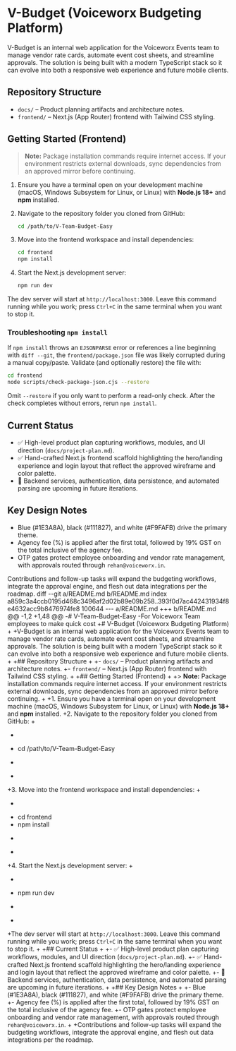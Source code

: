 # V-Budget (Voiceworx Budgeting Platform)

V-Budget is an internal web application for the Voiceworx Events team to manage vendor rate cards, automate event cost sheets, and streamline approvals. The solution is being built with a modern TypeScript stack so it can evolve into both a responsive web experience and future mobile clients.

## Repository Structure

- `docs/` – Product planning artifacts and architecture notes.
- `frontend/` – Next.js (App Router) frontend with Tailwind CSS styling.

## Getting Started (Frontend)

> **Note:** Package installation commands require internet access. If your environment restricts external downloads, sync dependencies from an approved mirror before continuing.

1. Ensure you have a terminal open on your development machine (macOS, Windows Subsystem for Linux, or Linux) with **Node.js 18+** and **npm** installed.
2. Navigate to the repository folder you cloned from GitHub:

   ```bash
   cd /path/to/V-Team-Budget-Easy
   ```

3. Move into the frontend workspace and install dependencies:

   ```bash
   cd frontend
   npm install
   ```

4. Start the Next.js development server:

   ```bash
   npm run dev
   ```

The dev server will start at `http://localhost:3000`. Leave this command running while you work; press `Ctrl+C` in the same terminal when you want to stop it.

### Troubleshooting `npm install`

If `npm install` throws an `EJSONPARSE` error or references a line beginning with `diff --git`, the `frontend/package.json` file was likely corrupted during a manual copy/paste. Validate (and optionally restore) the file with:

```bash
cd frontend
node scripts/check-package-json.cjs --restore
```

Omit `--restore` if you only want to perform a read-only check. After the check completes without errors, rerun `npm install`.

## Current Status

- ✅ High-level product plan capturing workflows, modules, and UI direction (`docs/project-plan.md`).
- ✅ Hand-crafted Next.js frontend scaffold highlighting the hero/landing experience and login layout that reflect the approved wireframe and color palette.
- 🚧 Backend services, authentication, data persistence, and automated parsing are upcoming in future iterations.

## Key Design Notes

- Blue (#1E3A8A), black (#111827), and white (#F9FAFB) drive the primary theme.
- Agency fee (%) is applied after the first total, followed by 19% GST on the total inclusive of the agency fee.
- OTP gates protect employee onboarding and vendor rate management, with approvals routed through `rehan@voiceworx.in`.

Contributions and follow-up tasks will expand the budgeting workflows, integrate the approval engine, and flesh out data integrations per the roadmap.
diff --git a/README.md b/README.md
index a859c3a4ccb0195d468c3496af2d02b89e09b258..393f0d7ac442431934f8e4632acc9b8476974fe8 100644
--- a/README.md
+++ b/README.md
@@ -1,2 +1,48 @@
-# V-Team-Budget-Easy
-For Voiceworx Team employees to make quick cost
+# V-Budget (Voiceworx Budgeting Platform)
+
+V-Budget is an internal web application for the Voiceworx Events team to manage vendor rate cards, automate event cost sheets, and streamline approvals. The solution is being built with a modern TypeScript stack so it can evolve into both a responsive web experience and future mobile clients.
+
+## Repository Structure
+
+- `docs/` – Product planning artifacts and architecture notes.
+- `frontend/` – Next.js (App Router) frontend with Tailwind CSS styling.
+
+## Getting Started (Frontend)
+
+> **Note:** Package installation commands require internet access. If your environment restricts external downloads, sync dependencies from an approved mirror before continuing.
+
+1. Ensure you have a terminal open on your development machine (macOS, Windows Subsystem for Linux, or Linux) with **Node.js 18+** and **npm** installed.
+2. Navigate to the repository folder you cloned from GitHub:
+
+   ```bash
+   cd /path/to/V-Team-Budget-Easy
+   ```
+
+3. Move into the frontend workspace and install dependencies:
+
+   ```bash
+   cd frontend
+   npm install
+   ```
+
+4. Start the Next.js development server:
+
+   ```bash
+   npm run dev
+   ```
+
+The dev server will start at `http://localhost:3000`. Leave this command running while you work; press `Ctrl+C` in the same terminal when you want to stop it.
+
+## Current Status
+
+- ✅ High-level product plan capturing workflows, modules, and UI direction (`docs/project-plan.md`).
+- ✅ Hand-crafted Next.js frontend scaffold highlighting the hero/landing experience and login layout that reflect the approved wireframe and color palette.
+- 🚧 Backend services, authentication, data persistence, and automated parsing are upcoming in future iterations.
+
+## Key Design Notes
+
+- Blue (#1E3A8A), black (#111827), and white (#F9FAFB) drive the primary theme.
+- Agency fee (%) is applied after the first total, followed by 19% GST on the total inclusive of the agency fee.
+- OTP gates protect employee onboarding and vendor rate management, with approvals routed through `rehan@voiceworx.in`.
+
+Contributions and follow-up tasks will expand the budgeting workflows, integrate the approval engine, and flesh out data integrations per the roadmap.
